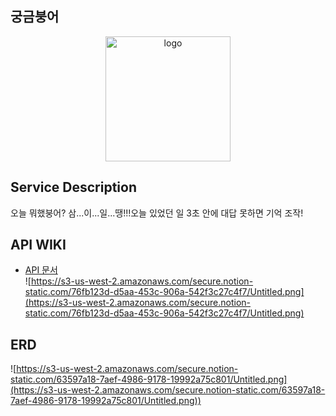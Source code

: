 ## 궁금붕어  
<div align="center">
<img src="" alt="logo" width="200">
</div>

 ## Service Description 
 오늘 뭐했붕어? 삼...이...일...땡!!!오늘 있었던 일 3초 안에 대답 못하면 기억 조작!

 ## API WIKI 
- [API 문서](https://github.com/Goldfish-Server/3sec-Goldfish/wiki)  
![https://s3-us-west-2.amazonaws.com/secure.notion-static.com/76fb123d-d5aa-453c-906a-542f3c27c4f7/Untitled.png](https://s3-us-west-2.amazonaws.com/secure.notion-static.com/76fb123d-d5aa-453c-906a-542f3c27c4f7/Untitled.png)


## ERD
![https://s3-us-west-2.amazonaws.com/secure.notion-static.com/63597a18-7aef-4986-9178-19992a75c801/Untitled.png](https://s3-us-west-2.amazonaws.com/secure.notion-static.com/63597a18-7aef-4986-9178-19992a75c801/Untitled.png))
